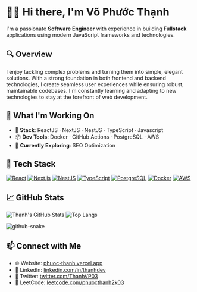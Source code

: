 # 👨‍💻 Hi there, I'm Võ Phước Thạnh

I'm a passionate **Software Engineer** with experience in building **Fullstack** applications using modern JavaScript frameworks and technologies.

## 🔍 Overview

I enjoy tackling complex problems and turning them into simple, elegant solutions. With a strong foundation in both frontend and backend technologies, I create seamless user experiences while ensuring robust, maintainable codebases. I'm constantly learning and adapting to new technologies to stay at the forefront of web development.

## 🚀 What I'm Working On

- 🧱 **Stack**: ReactJS · NextJS · NestJS · TypeScript · Javascript
- 📦 **Dev Tools**: Docker · GitHub Actions · PostgreSQL · AWS
- 🌱 **Currently Exploring**: SEO Optimization

## 🧰 Tech Stack

[![React](https://img.shields.io/badge/React-61DAFB?style=for-the-badge&logo=react&logoColor=black)](https://reactjs.org/)
[![Next.js](https://img.shields.io/badge/Next.js-000000?style=for-the-badge&logo=next.js&logoColor=white)](https://nextjs.org/)
[![NestJS](https://img.shields.io/badge/NestJS-E0234E?style=for-the-badge&logo=nestjs&logoColor=white)](https://nestjs.com/)
[![TypeScript](https://img.shields.io/badge/TypeScript-3178C6?style=for-the-badge&logo=typescript&logoColor=white)](https://www.typescriptlang.org/)
[![PostgreSQL](https://img.shields.io/badge/PostgreSQL-336791?style=for-the-badge&logo=postgresql&logoColor=white)](https://www.postgresql.org/)
[![Docker](https://img.shields.io/badge/Docker-2496ED?style=for-the-badge&logo=docker&logoColor=white)](https://www.docker.com/)
[![AWS](https://img.shields.io/badge/AWS-232F3E?style=for-the-badge&logo=amazonaws&logoColor=white)](https://aws.amazon.com/)

## 📈 GitHub Stats

![Thạnh's GitHub Stats](https://github-readme-stats.vercel.app/api?username=vophuocthanh&show_icons=true&theme=tokyonight&hide_border=true)
![Top Langs](https://github-readme-stats.vercel.app/api/top-langs/?username=vophuocthanh&layout=compact&theme=tokyonight&hide_border=true)

<picture>
  <source media="(prefers-color-scheme: dark)" srcset="https://raw.githubusercontent.com/tobiasmeyhoefer/tobiasmeyhoefer/output/github-snake-dark.svg" />
  <source media="(prefers-color-scheme: light)" srcset="https://raw.githubusercontent.com/tobiasmeyhoefer/tobiasmeyhoefer/output/github-snake.svg" />
  <img alt="github-snake" src="https://raw.githubusercontent.com/tobiasmeyhoefer/tobiasmeyhoefer/output/github-snake.svg" />
</picture>

## 📫 Connect with Me

- 🌐 Website: [phuoc-thanh.vercel.app](https://phuoc-thanh.vercel.app)
- 👔 LinkedIn: [linkedin.com/in/thanhdev](https://linkedin.com/in/thanhdev)
- 🐤 Twitter: [twitter.com/ThanhVP03](https://twitter.com/ThanhVP03)
- 🧩 LeetCode: [leetcode.com/phuocthanh2k03](https://leetcode.com/phuocthanh2k03)
